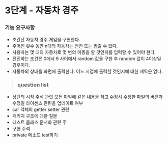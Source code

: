 # 3단계 - 자동차 경주
  
### 기능 요구사항
- 초간단 자동차 경주 게임을 구현한다.
- 주어진 횟수 동안 n대의 자동차는 전진 또는 멈출 수 있다.
- 사용자는 몇 대의 자동차로 몇 번의 이동을 할 것인지를 입력할 수 있어야 한다.
- 전진하는 조건은 0에서 9 사이에서 random 값을 구한 후 random 값이 4이상일 경우이다.
- 자동차의 상태를 화면에 출력한다. 어느 시점에 출력할 것인지에 대한 제약은 없다.

>### question list
- 상단의 시작 주석 관련 모든 파일에 같은 내용을 적고 수정시 수정한 파일의 버젼과 수정일 라이센스 관련을 업데이트 여부
- car 객체의 getter setter 관련
- 패키지 구조에 대한 질문
- 테스트 클래스 문서화 관련 주
- 구현 주석
- private 메소드 test하기